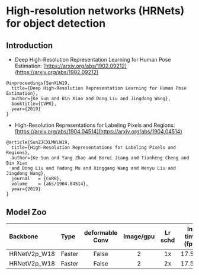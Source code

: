 # High-resolution networks (HRNets) for object detection

## Introduction

- Deep High-Resolution Representation Learning for Human Pose Estimation: [https://arxiv.org/abs/1902.09212](https://arxiv.org/abs/1902.09212)

```
@inproceedings{SunXLW19,
  title={Deep High-Resolution Representation Learning for Human Pose Estimation},
  author={Ke Sun and Bin Xiao and Dong Liu and Jingdong Wang},
  booktitle={CVPR},
  year={2019}
}
```

- High-Resolution Representations for Labeling Pixels and Regions: [https://arxiv.org/abs/1904.04514](https://arxiv.org/abs/1904.04514)

```
@article{SunZJCXLMWLW19,
  title={High-Resolution Representations for Labeling Pixels and Regions},
  author={Ke Sun and Yang Zhao and Borui Jiang and Tianheng Cheng and Bin Xiao
  and Dong Liu and Yadong Mu and Xinggang Wang and Wenyu Liu and Jingdong Wang},
  journal   = {CoRR},
  volume    = {abs/1904.04514},
  year={2019}
}
```

## Model Zoo

| Backbone                | Type           | deformable Conv  | Image/gpu | Lr schd | Inf time (fps) | Box AP | Mask AP |                           Download                           | Configs |
| :---------------------- | :------------- | :---: | :-------: | :-----: | :------------: | :----: | :-----: | :----------------------------------------------------------: | :-----: |
| HRNetV2p_W18            | Faster         | False |     2     |   1x    |     17.509     |  36.0  |    -    | [model](https://paddlemodels.bj.bcebos.com/object_detection/faster_rcnn_hrnetv2p_w18_1x.tar) | [config](https://github.com/PaddlePaddle/PaddleDetection/tree/master/configs/hrnet/faster_rcnn_hrnetv2p_w18_1x.yml) |
| HRNetV2p_W18            | Faster         | False |     2     |   2x    |     17.509     |  38.0  |    -    | [model](https://paddlemodels.bj.bcebos.com/object_detection/faster_rcnn_hrnetv2p_w18_2x.tar) | [config](https://github.com/PaddlePaddle/PaddleDetection/tree/master/configs/hrnet/faster_rcnn_hrnetv2p_w18_2x.yml) |
